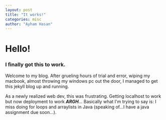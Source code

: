 ```yaml
---
layout: post
title: "It works!"
categories: misc
author: "Ayham Hasan"
---
```

# Hello!
### I finally got this to work.
Welcome to my blog. After grueling hours of trial and error, wiping my macbook, almost throwing my windows pc out the door, I managed to get this jekyll blog up and running. 

As a newly realized web dev, this was frustrating. Getting localhost to work but now deployment to work ***ARGH***...
Basically what I'm trying to say is: I miss doing for loops and arraylists in Java (speaking of...I have a java assignment due soon...).

